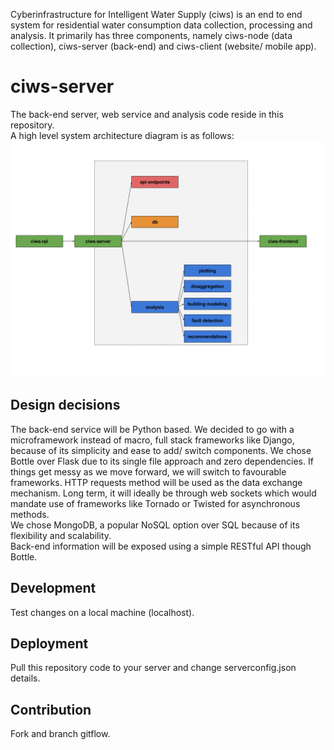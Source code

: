 Cyberinfrastructure for Intelligent Water Supply (ciws) is an end to end system for residential water consumption data collection, processing and analysis. It primarily has three components, namely ciws-node (data collection), ciws-server (back-end) and ciws-client (website/ mobile app).

# ciws-server
The back-end server, web service and analysis code reside in this repository. <br />
A high level system architecture diagram is as follows: 
![alt tag](https://github.com/UCHIC/ciws-server/blob/master/figs/CIWS_server_fig.png)

## Design decisions
The back-end service will be Python based. We decided to go with a microframework instead of macro, full stack frameworks like Django, because of its simplicity and ease to add/ switch components. We chose Bottle over Flask due to its single file approach and zero dependencies. If things get messy as we move forward, we will switch to favourable frameworks. HTTP requests method will be used as the data exchange mechanism. Long term, it will ideally be through web sockets which would mandate use of frameworks like Tornado or Twisted for asynchronous methods. <br />
We chose MongoDB, a popular NoSQL option over SQL because of its flexibility and scalability. <br />
Back-end information will be exposed using a simple RESTful API though Bottle.

## Development
Test changes on a local machine (localhost).

## Deployment
Pull this repository code to your server and change serverconfig.json details.

## Contribution
Fork and branch gitflow.

